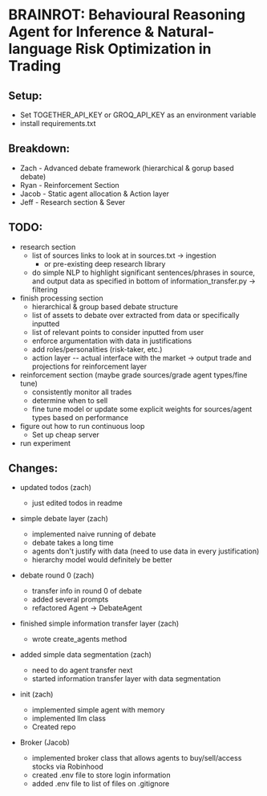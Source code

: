 # BRAINROT: Behavioural Reasoning Agent for Inference & Natural-language Risk Optimization in Trading

## Setup:
- Set TOGETHER_API_KEY or GROQ_API_KEY as an environment variable
- install requirements.txt

## Breakdown:
- Zach - Advanced debate framework (hierarchical & gorup based debate)
- Ryan - Reinforcement Section
- Jacob - Static agent allocation & Action layer
- Jeff - Research section & Sever

## TODO:
- research section
    - list of sources links to look at in sources.txt -> ingestion
        - or pre-existing deep research library
    - do simple NLP to highlight significant sentences/phrases in source, and output data as specified in bottom of information_transfer.py -> filtering
- finish processing section
    - hierarchical & group based debate structure
    - list of assets to debate over extracted from data or specifically inputted
    - list of relevant points to consider inputted from user
    - enforce argumentation with data in justifications
    - add roles/personalities (risk-taker, etc.)
    - action layer -- actual interface with the market -> output trade and projections for reinforcement layer
- reinforcement section (maybe grade sources/grade agent types/fine tune)
    - consistently monitor all trades
    - determine when to sell
    - fine tune model or update some explicit weights for sources/agent types based on performance
- figure out how to run continuous loop
    - Set up cheap server
- run experiment


## Changes:
- updated todos (zach)
    - just edited todos in readme
    
- simple debate layer (zach)
    - implemented naive running of debate
    - debate takes a long time
    - agents don't justify with data (need to use data in every justification)
    - hierarchy model would definitely be better

- debate round 0 (zach)
    - transfer info in round 0 of debate
    - added several prompts
    - refactored Agent -> DebateAgent

- finished simple information transfer layer (zach)
    - wrote create_agents method

- added simple data segmentation (zach)
    - need to do agent transfer next
    - started information transfer layer with data segmentation

- init (zach)
    - implemented simple agent with memory
    - implemented llm class
    - Created repo

- Broker (Jacob)
    - implemented broker class that allows agents to buy/sell/access stocks via Robinhood
    - created .env file to store login information
    - added .env file to list of files on .gitignore